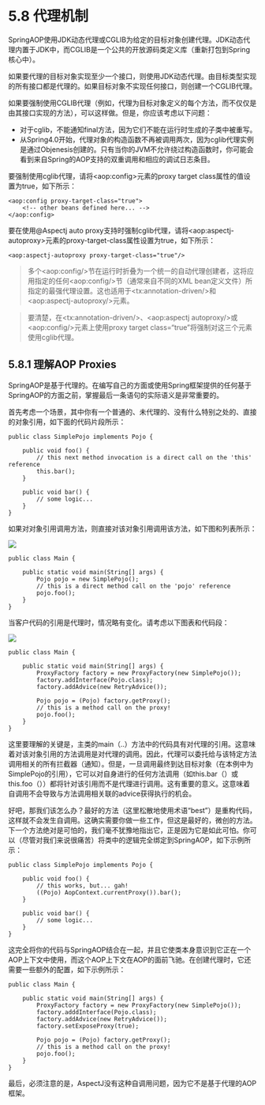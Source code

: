 # 5.8 代理机制

SpringAOP使用JDK动态代理或CGLIB为给定的目标对象创建代理。JDK动态代理内置于JDK中，而CGLIB是一个公共的开放源码类定义库（重新打包到Spring核心中）。

如果要代理的目标对象实现至少一个接口，则使用JDK动态代理。由目标类型实现的所有接口都是代理的。如果目标对象不实现任何接口，则创建一个CGLIB代理。

如果要强制使用CGLIB代理（例如，代理为目标对象定义的每个方法，而不仅仅是由其接口实现的方法），可以这样做。但是，你应该考虑以下问题：
* 对于cglib，不能通知final方法，因为它们不能在运行时生成的子类中被重写。
* 从Spring4.0开始，代理对象的构造函数不再被调用两次，因为cglib代理实例是通过Objenesis创建的。只有当你的JVM不允许绕过构造函数时，你可能会看到来自Spring的AOP支持的双重调用和相应的调试日志条目。
  
要强制使用cglib代理，请将&lt;aop:config>元素的proxy target class属性的值设置为true，如下所示：

~~~
<aop:config proxy-target-class="true">
    <!-- other beans defined here... -->
</aop:config>
~~~

要在使用@Aspectj auto proxy支持时强制cglib代理，请将&lt;aop:aspectj-autoproxy>元素的proxy-target-class属性设置为true，如下所示：

~~~
<aop:aspectj-autoproxy proxy-target-class="true"/>
~~~

>多个&lt;aop:config/>节在运行时折叠为一个统一的自动代理创建者，这将应用指定的任何&lt;aop:config/>节（通常来自不同的XML bean定义文件）所指定的最强代理设置。这也适用于&lt;tx:annotation-driven/>和&lt;aop:aspectj-autoproxy/>元素。

>要清楚，在&lt;tx:annotation-driven/>、&lt;aop:aspectj autoproxy/>或&lt;aop:config/>元素上使用proxy target class=“true”将强制对这三个元素使用cglib代理。

## 5.8.1 理解AOP Proxies

SpringAOP是基于代理的。在编写自己的方面或使用Spring框架提供的任何基于SpringAOP的方面之前，掌握最后一条语句的实际语义是非常重要的。

首先考虑一个场景，其中你有一个普通的、未代理的、没有什么特别之处的、直接的对象引用，如下面的代码片段所示：

~~~
public class SimplePojo implements Pojo {

    public void foo() {
        // this next method invocation is a direct call on the 'this' reference
        this.bar();
    }

    public void bar() {
        // some logic...
    }
}
~~~

如果对对象引用调用方法，则直接对该对象引用调用该方法，如下图和列表所示：

![](https://docs.spring.io/spring/docs/5.1.8.RELEASE/spring-framework-reference/images/aop-proxy-plain-pojo-call.png)

~~~
public class Main {

    public static void main(String[] args) {
        Pojo pojo = new SimplePojo();
        // this is a direct method call on the 'pojo' reference
        pojo.foo();
    }
}
~~~

当客户代码的引用是代理时，情况略有变化。请考虑以下图表和代码段：

![](https://docs.spring.io/spring/docs/5.1.8.RELEASE/spring-framework-reference/images/aop-proxy-call.png)

~~~
public class Main {

    public static void main(String[] args) {
        ProxyFactory factory = new ProxyFactory(new SimplePojo());
        factory.addInterface(Pojo.class);
        factory.addAdvice(new RetryAdvice());

        Pojo pojo = (Pojo) factory.getProxy();
        // this is a method call on the proxy!
        pojo.foo();
    }
}
~~~

这里要理解的关键是，主类的main（..）方法中的代码具有对代理的引用。这意味着对该对象引用的方法调用是对代理的调用。因此，代理可以委托给与该特定方法调用相关的所有拦截器（通知）。但是，一旦调用最终到达目标对象（在本例中为SimplePojo的引用），它可以对自身进行的任何方法调用（如this.bar（）或this.foo（））都将针对该引用而不是代理进行调用。这有重要的意义。这意味着自调用不会导致与方法调用相关联的advice获得执行的机会。

好吧，那我们该怎么办？最好的方法（这里松散地使用术语“best”）是重构代码，这样就不会发生自调用。这确实需要你做一些工作，但这是最好的，微创的方法。下一个方法绝对是可怕的，我们毫不犹豫地指出它，正是因为它是如此可怕。你可以（尽管对我们来说很痛苦）将类中的逻辑完全绑定到SpringAOP，如下示例所示：

~~~
public class SimplePojo implements Pojo {

    public void foo() {
        // this works, but... gah!
        ((Pojo) AopContext.currentProxy()).bar();
    }

    public void bar() {
        // some logic...
    }
}
~~~

这完全将你的代码与SpringAOP结合在一起，并且它使类本身意识到它正在一个AOP上下文中使用，而这个AOP上下文在AOP的面前飞驰。在创建代理时，它还需要一些额外的配置，如下示例所示：

~~~
public class Main {

    public static void main(String[] args) {
        ProxyFactory factory = new ProxyFactory(new SimplePojo());
        factory.adddInterface(Pojo.class);
        factory.addAdvice(new RetryAdvice());
        factory.setExposeProxy(true);

        Pojo pojo = (Pojo) factory.getProxy();
        // this is a method call on the proxy!
        pojo.foo();
    }
}
~~~

最后，必须注意的是，AspectJ没有这种自调用问题，因为它不是基于代理的AOP框架。

